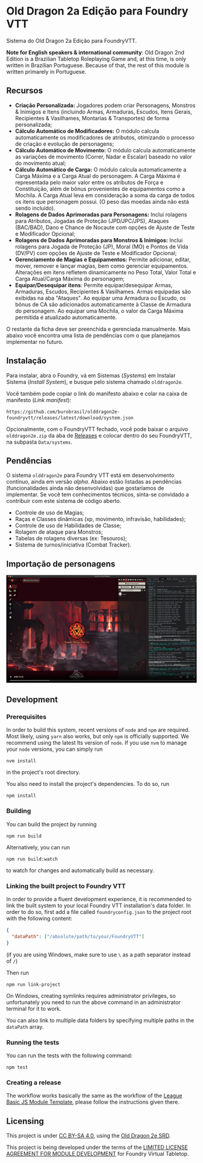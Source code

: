 # Old Dragon 2a Edição para Foundry VTT

Sistema do Old Dragon 2a Edição para FoundryVTT.

**Note for English speakers & international community**: Old Dragon 2nd Edition is a Brazilian Tabletop Roleplaying Game and, at this time, is only written in Brazilian Portuguese. Because of that, the rest of this module is written primarely in Portuguese.

## Recursos

- **Criação Personalizada:** Jogadores podem criar Personagens, Monstros & Inimigos e Itens (incluindo Armas, Armaduras, Escudos, Itens Gerais, Recipientes & Vasilhames, Montarias & Transportes) de forma personalizada;
- **Cálculo Automático de Modificadores:** O módulo calcula automaticamente os modificadores de atributos, otimizando o processo de criação e evolução de personagens;
- **Cálculo Automático de Movimento:** O módulo calcula automaticamente as variações de movimento (Correr, Nadar e Escalar) baseado no valor do movimento atual;
- **Cálculo Automático de Carga:** O módulo calcula automaticamente a Carga Máxima e a Carga Atual do personagem. A Carga Máxima é representada pelo maior valor entre os atributos de Força e Constituição, além de bônus provenientes de equipamentos como a Mochila. A Carga Atual leva em consideração a soma da carga de todos os itens que personagem possui. (O peso das moedas ainda não está sendo incluído).
- **Rolagens de Dados Aprimoradas para Personagens:** Inclui rolagens para Atributos, Jogadas de Proteção (JPD/JPC/JPS), Ataques (BAC/BAD), Dano e Chance de Nocaute com opções de Ajuste de Teste e Modificador Opcional;
- **Rolagens de Dados Aprimoradas para Monstros & Inimigos:** Inclui rolagens para Jogada de Proteção (JP), Moral (MO) e Pontos de Vida (DV/PV) com opções de Ajuste de Teste e Modificador Opcional;
- **Gerenciamento de Magias e Equipamentos:** Permite adicionar, editar, mover, remover e lançar magias, bem como gerenciar equipamentos. Alterações em itens refletem dinamicamente no Peso Total, Valor Total e Carga Atual/Carga Máxima do personagem;
- **Equipar/Desequipar itens**: Permite equipar/desequipar Armas, Armaduras, Escudos, Recipientes & Vasilhames. Armas equipadas são exibidas na aba "Ataques". Ao equipar uma Armadura ou Escudo, os bônus de CA são adicionados automaticamente à Classe de Armadura do personagem. Ao equipar uma Mochila, o valor da Carga Máxima permitida é atualizado automaticamente.

O restante da ficha deve ser preenchida e gerenciada manualmente. Mais abaixo você encontra uma lista de pendências com o que planejamos implementar no futuro.

## Instalação

Para instalar, abra o Foundry, vá em Sistemas (_Systems_) em Instalar Sistema (_Install System_), e busque pelo sistema chamado `olddragon2e`.

Você também pode copiar o link do manifesto abaixo e colar na caixa de manifesto (_Link manifest_):

```text
https://github.com/burobrasil/olddragon2e-foundryvtt/releases/latest/download/system.json
```

Opcionalmente, com o FoundryVTT fechado, você pode baixar o arquivo `olddragon2e.zip` da aba de [Releases](https://github.com/burobrasil/olddragon2e-foundryvtt/releases) e colocar dentro do seu FoundryVTT, na subpasta `Data/systems`.

## Pendências

O sistema `olddragon2e` para Foundry VTT está em desenvolvimento contínuo, ainda em versão _alpha_. Abaixo estão listadas as pendências (funcionalidades ainda não desenvolvidas) que gostaríamos de implementar. Se você tem conhecimentos técnicos, sinta-se convidado a contribuir com este sistema de código aberto.

- Controle de uso de Magias;
- Raças e Classes dinâmicas (xp, movimento, infravisão, habilidades);
- Controle de uso de Habilidades de Classe;
- Rolagem de ataque para Monstros;
- Tabelas de rolagens diversas (ex: Tesouros);
- Sistema de turnos/iniciativa (Combat Tracker).

## Importação de personagens

[![Watch the video](./static//importacao-personagem.webp)](./static/importacao-personagem.webm)


## Development

### Prerequisites

In order to build this system, recent versions of `node` and `npm` are required. Most likely, using `yarn` also works, but only `npm` is officially supported. We recommend using the latest lts version of `node`. If you use `nvm` to manage your `node` versions, you can simply run

```shell
nvm install
```

in the project's root directory.

You also need to install the project's dependencies. To do so, run

```shell
npm install
```

### Building

You can build the project by running

```shell
npm run build
```

Alternatively, you can run

```shell
npm run build:watch
```

to watch for changes and automatically build as necessary.

### Linking the built project to Foundry VTT

In order to provide a fluent development experience, it is recommended to link the built system to your local Foundry VTT installation's data folder. In order to do so, first add a file called `foundryconfig.json` to the project root with the following content:

```json
{
  "dataPath": ["/absolute/path/to/your/FoundryVTT"]
}
```

(if you are using Windows, make sure to use `\` as a path separator instead of `/`)

Then run

```shell
npm run link-project
```

On Windows, creating symlinks requires administrator privileges, so unfortunately you need to run the above command in an administrator terminal for it to work.

You can also link to multiple data folders by specifying multiple paths in the `dataPath` array.

### Running the tests

You can run the tests with the following command:

```shell
npm test
```

### Creating a release

The workflow works basically the same as the workflow of the [League Basic JS Module Template](https://github.com/League-of-Foundry-Developers/FoundryVTT-Module-Template), please follow the instructions given there.

## Licensing

This project is under [CC BY-SA 4.0](https://creativecommons.org/licenses/by-sa/4.0/deed.pt-br), using the [Old Dragon 2e SRD](https://olddragon.com.br/livros/srd).

This project is being developed under the terms of the [LIMITED LICENSE AGREEMENT FOR MODULE DEVELOPMENT](https://foundryvtt.com/article/license/) for Foundry Virtual Tabletop.
